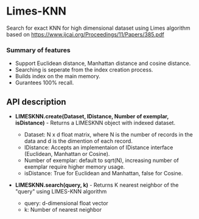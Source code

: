 # Limes-KNN
Search for exact KNN for high dimensional dataset using Limes algorithm based on https://www.ijcai.org/Proceedings/11/Papers/385.pdf

### Summary of features
* Support Euclidean distance, Manhattan distance and cosine distance.
* Searching is seperate from the index creation process.
* Builds index on the main memory.
* Gurantees 100% recall.

## API description

* **LIMESKNN.create(Dataset, IDistance, Number of exemplar, isDistance)** - Returns a LIMESKNN object with indexed dataset.
  * Dataset: N x d float matrix, where N is the number of records in the data and d is the dimention of each record.
  * IDistance: Accepts an implementaion of IDistance interface (Euclidean, Manhattan or Cosine).
  * Number of exemplar: default to sqrt(N), increasing number of exemplar require higher memory usage.
  * isDistance: True for Euclidean and Manhattan, false for Cosine.
  
* **LIMESKNN.search(query, k)** - Returns K nearest neighbor of the "query" using LIMES-KNN algorithm
  * query: d-dimensional float vector
  * k: Number of nearest neighbor


